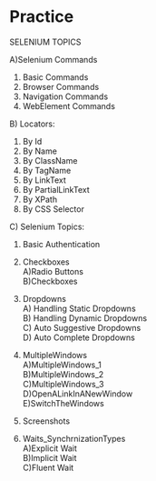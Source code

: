 # Practice


SELENIUM TOPICS

A)Selenium Commands
  1. Basic Commands
  2. Browser Commands
  3. Navigation Commands
  4. WebElement Commands

B) Locators:
  1. By Id
  2. By Name
  3. By ClassName
  4. By TagName
  5. By LinkText
  6. By PartialLinkText
  7. By XPath
  8. By CSS Selector
  
C) Selenium Topics:

  1) Basic Authentication<br />
  
  2) Checkboxes<br />
    A)Radio Buttons<br />
    B)Checkboxes<br />
  
  3) Dropdowns <br />
    A) Handling Static Dropdowns <br />
    B) Handling Dynamic Dropdowns <br />
    C) Auto Suggestive Dropdowns <br />
    D) Auto Complete Dropdowns <br />
    
  4) MultipleWindows<br />
    A)MultipleWindows_1<br />
    B)MultipleWindows_2<br />
    C)MultipleWindows_3<br />
    D)OpenALinkInANewWindow<br />
    E)SwitchTheWindows<br />
  
  5) Screenshots<br />
  
  6) Waits_SynchrnizationTypes<br />
     A)Explicit Wait<br />
     B)Implicit Wait<br />
     C)Fluent Wait<br />
